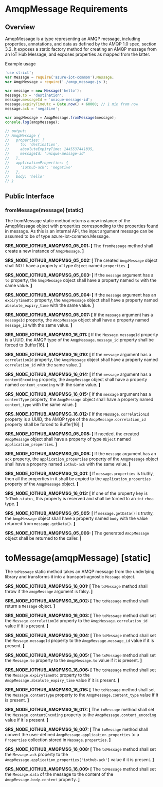 # AmqpMessage Requirements

## Overview
AmqpMessage is a type representing an AMQP message, including properties, annotations, and data as defined by the AMQP 1.0 spec, section 3.2.  It exposes a static factory method for creating an AMQP message from an IoT Hub Message, and exposes properties as mapped from the latter.

Example usage
```js
'use strict';
var Message = require('azure-iot-common').Message;
var AmqpMessage = require('./amqp_message.js');

var message = new Message('hello');
message.to = 'destination';
message.messageId = 'unique-message-id';
message.expiryTimeUtc = Date.now() + 60000; // 1 min from now
message.ack = 'negative';

var amqpMessage = AmqpMessage.fromMessage(message);
console.log(amqpMessage);

// output:
// AmqpMessage {
//   properties: {
//     to: 'destination',
//     absoluteExpiryTime: 1445537441835,
//     messageId: 'unique-message-id'
//   },
//   applicationProperties: {
//     'iothub-ack': 'negative'
//   },
//   body: 'hello'
// }
```

## Public Interface

### fromMessage(message) [static]
The fromMessage static method returns a new instance of the AmqpMessage object with properties corresponding to the properties found in message.
As this is an internal API, the input argument message can be assumed to be of type azure-iot-common.Message.

**SRS_NODE_IOTHUB_AMQPMSG_05_001: [** The `fromMessage` method shall create a new instance of `AmqpMessage`. **]**

**SRS_NODE_IOTHUB_AMQPMSG_05_002: [** The created `AmqpMessage` object shall NOT have a property of type `Object` named `properties`. **]**

**SRS_NODE_IOTHUB_AMQPMSG_05_003: [** If the `message` argument has a `to` property, the `AmqpMessage` object shall have a property named `to` with the same value. **]**

**SRS_NODE_IOTHUB_AMQPMSG_05_004: [** If the `message` argument has an `expiryTimeUtc` property, the `AmqpMessage` object shall have a property named `absolute_expiry_time` with the same value. **]**

**SRS_NODE_IOTHUB_AMQPMSG_05_007: [** If the `message` argument has a `messageId` property, the `AmqpMessage` object shall have a property named `message_id` with the same value. **]**

**SRS_NODE_IOTHUB_AMQPMSG_16_011: [** If the `Message.messageId` property is a UUID, the AMQP type of the `AmqpMessage.message_id` property shall be forced to Buffer[16]. **]**

**SRS_NODE_IOTHUB_AMQPMSG_16_010: [** If the `message` argument has a `correlationId` property, the `AmqpMessage` object shall have a property named `correlation_id` with the same value. **]**

**SRS_NODE_IOTHUB_AMQPMSG_16_014: [** If the `message` argument has a `contentEncoding` property, the `AmqpMessage` object shall have a property named `content_encoding` with the same value. **]**

**SRS_NODE_IOTHUB_AMQPMSG_16_015: [** If the `message` argument has a `contentType` property, the `AmqpMessage` object shall have a property named `content_type` with the same value. **]**

**SRS_NODE_IOTHUB_AMQPMSG_16_012: [** If the `Message.correlationId` property is a UUID, the AMQP type of the `AmqpMessage.correlation_id` property shall be forced to Buffer[16]. **]**

**SRS_NODE_IOTHUB_AMQPMSG_05_008: [** If needed, the created `AmqpMessage` object shall have a property of type `Object` named `application_properties`. **]**

**SRS_NODE_IOTHUB_AMQPMSG_05_009: [** If the `message` argument has an `ack` property, the `application_properties` property of the `AmqpMessage` object shall have a property named `iothub-ack` with the same value. **]**

**SRS_NODE_IOTHUB_AMQPMSG_13_001: [** If `message.properties` is truthy, then all the properties in it shall be copied to the `application_properties` property of the `AmqpMessage` object. **]**

**SRS_NODE_IOTHUB_AMQPMSG_16_013: [** If one of the property key is `IoThub-status`, this property is reserved and shall be forced to an `int` `rhea` type. **]**

**SRS_NODE_IOTHUB_AMQPMSG_05_005: [** If `message.getData()` is truthy, the `AmqpMessage` object shall have a property named `body` with the value returned from `message.getData()`. **]**

**SRS_NODE_IOTHUB_AMQPMSG_05_006: [** The generated `AmqpMessage` object shall be returned to the caller. **]**

# toMessage(amqpMessage) [static]
The `toMessage` static method takes an AMQP message from the underlying library and transforms it into a transport-agnostic `Message` object.

**SRS_NODE_IOTHUB_AMQPMSG_16_001: [** The `toMessage` method shall throw if the `amqpMessage` argument is falsy. **]**

**SRS_NODE_IOTHUB_AMQPMSG_16_002: [** The `toMessage` method shall return a `Message` object. **]**

**SRS_NODE_IOTHUB_AMQPMSG_16_003: [** The `toMessage` method shall set the `Message.correlationId` property to the `AmqpMessage.correlation_id` value if it is present. **]**

**SRS_NODE_IOTHUB_AMQPMSG_16_004: [** The `toMessage` method shall set the `Message.messageId` property to the `AmqpMessage.message_id` value if it is present. **]**

**SRS_NODE_IOTHUB_AMQPMSG_16_005: [** The `toMessage` method shall set the `Message.to` property to the `AmqpMessage.to` value if it is present. **]**

**SRS_NODE_IOTHUB_AMQPMSG_16_006: [** The `toMessage` method shall set the `Message.expiryTimeUtc` property to the `AmqpMessage.absolute_expiry_time` value if it is present. **]**

**SRS_NODE_IOTHUB_AMQPMSG_16_016: [** The `toMessage` method shall set the `Message.contentType` property to the `AmqpMessage.content_type` value if it is present.  **]**

**SRS_NODE_IOTHUB_AMQPMSG_16_017: [** The `toMessage` method shall set the `Message.contentEncoding` property to the `AmqpMessage.content_encoding` value if it is present.  **]**

**SRS_NODE_IOTHUB_AMQPMSG_16_007: [** The `toMessage` method shall convert the user-defined `AmqpMessage.application_properties` to a `Properties` collection stored in `Message.properties`. **]**

**SRS_NODE_IOTHUB_AMQPMSG_16_008: [** The `toMessage` method shall set the `Message.ack` property to the `AmqpMessage.application_properties['iothub-ack']` value if it is present. **]**

**SRS_NODE_IOTHUB_AMQPMSG_16_009: [** The `toMessage` method shall set the `Message.data` of the message to the content of the `AmqpMessage.body.content` property. **]**